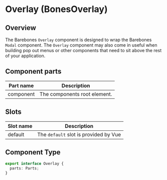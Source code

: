 # Overlay (BonesOverlay)

## Overview
The Barebones `Overlay` component is designed to wrap the Barebones `Modal` component. The `Overlay` component may also come in useful when building pop out menus or other components that need to sit above the rest of your application.

## Component parts

| Part name | Description |
|-----------|-------------|
| component | The components root element. |

## Slots

| Slot name | Description |
|-----------|-------------|
| default | The `default` slot is provided by Vue |

## Component Type

```ts
export interface Overlay {
  parts: Parts;
}
```